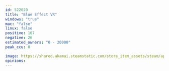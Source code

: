 ```yaml
---
id: 522020
title: "Blue Effect VR"
windows: "true"
mac: "false"
linux: false
positive: 107
negative: 26
estimated_owners: "0 - 20000"
peak_ccu: 0

image: https://shared.akamai.steamstatic.com/store_item_assets/steam/apps/522020/header.jpg?t=1510745405
opinions:
---
```

